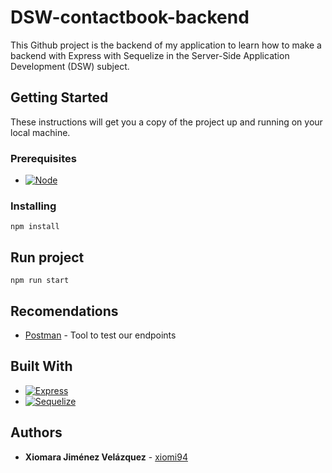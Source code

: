 # DSW-contactbook-backend

This Github project is the backend of my application to learn how to make a backend with Express with Sequelize in the Server-Side Application Development (DSW) subject.

## Getting Started

These instructions will get you a copy of the project up and running on your local machine.

### Prerequisites

* [![Node][Node]][Node-url]


### Installing

```
npm install
```

## Run project

```
npm run start
```

## Recomendations

* [Postman](https://www.postman.com/) - Tool to test our endpoints

## Built With

* [![Express][Express]][Express-url]
* [![Sequelize][Sequelize]][Sequelize-url]

## Authors

* **Xiomara Jiménez Velázquez** - [xiomi94](https://https://github.com/xiomi94)


[Express]: https://img.shields.io/badge/express.js-000000?style=for-the-badge&logo=express&logoColor=white
[Express-url]: https://www.npmjs.com/package/express
[Sequelize-url]: https://sequelize.org/
[Sequelize]: https://img.shields.io/badge/Sequelize-52B0E7?style=for-the-badge&logo=Sequelize&logoColor=white
[Node]: https://img.shields.io/badge/node.js-339933?style=for-the-badge&logo=Node.js&logoColor=white
[Node-url]: https://nodejs.org/es/